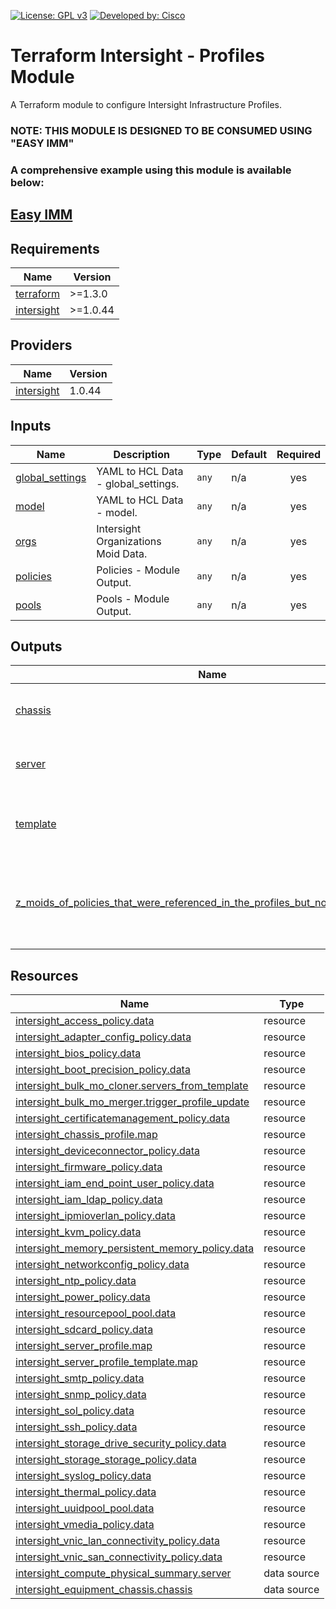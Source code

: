 <!-- BEGIN_TF_DOCS -->
[![License: GPL v3](https://img.shields.io/badge/License-GPLv3-blue.svg)](https://www.gnu.org/licenses/gpl-3.0)
[![Developed by: Cisco](https://img.shields.io/badge/Developed%20by-Cisco-blue)](https://developer.cisco.com)

# Terraform Intersight - Profiles Module

A Terraform module to configure Intersight Infrastructure Profiles.

### NOTE: THIS MODULE IS DESIGNED TO BE CONSUMED USING "EASY IMM"

### A comprehensive example using this module is available below:

## [Easy IMM](https://github.com/terraform-cisco-modules/easy-imm)

## Requirements

| Name | Version |
|------|---------|
| <a name="requirement_terraform"></a> [terraform](#requirement\_terraform) | >=1.3.0 |
| <a name="requirement_intersight"></a> [intersight](#requirement\_intersight) | >=1.0.44 |
## Providers

| Name | Version |
|------|---------|
| <a name="provider_intersight"></a> [intersight](#provider\_intersight) | 1.0.44 |
## Inputs

| Name | Description | Type | Default | Required |
|------|-------------|------|---------|:--------:|
| <a name="input_global_settings"></a> [global\_settings](#input\_global\_settings) | YAML to HCL Data - global\_settings. | `any` | n/a | yes |
| <a name="input_model"></a> [model](#input\_model) | YAML to HCL Data - model. | `any` | n/a | yes |
| <a name="input_orgs"></a> [orgs](#input\_orgs) | Intersight Organizations Moid Data. | `any` | n/a | yes |
| <a name="input_policies"></a> [policies](#input\_policies) | Policies - Module Output. | `any` | n/a | yes |
| <a name="input_pools"></a> [pools](#input\_pools) | Pools - Module Output. | `any` | n/a | yes |
## Outputs

| Name | Description |
|------|-------------|
| <a name="output_chassis"></a> [chassis](#output\_chassis) | Moid and Policies for the Chassis Profiles. |
| <a name="output_server"></a> [server](#output\_server) | Moid and Policies for the Server Profiles. |
| <a name="output_template"></a> [template](#output\_template) | Moid and Policies for the Server Profile Templates. |
| <a name="output_z_moids_of_policies_that_were_referenced_in_the_profiles_but_not_already_created"></a> [z\_moids\_of\_policies\_that\_were\_referenced\_in\_the\_profiles\_but\_not\_already\_created](#output\_z\_moids\_of\_policies\_that\_were\_referenced\_in\_the\_profiles\_but\_not\_already\_created) | moids of Pools that were referenced in server profiles but not defined |
## Resources

| Name | Type |
|------|------|
| [intersight_access_policy.data](https://registry.terraform.io/providers/CiscoDevNet/intersight/latest/docs/resources/access_policy) | resource |
| [intersight_adapter_config_policy.data](https://registry.terraform.io/providers/CiscoDevNet/intersight/latest/docs/resources/adapter_config_policy) | resource |
| [intersight_bios_policy.data](https://registry.terraform.io/providers/CiscoDevNet/intersight/latest/docs/resources/bios_policy) | resource |
| [intersight_boot_precision_policy.data](https://registry.terraform.io/providers/CiscoDevNet/intersight/latest/docs/resources/boot_precision_policy) | resource |
| [intersight_bulk_mo_cloner.servers_from_template](https://registry.terraform.io/providers/CiscoDevNet/intersight/latest/docs/resources/bulk_mo_cloner) | resource |
| [intersight_bulk_mo_merger.trigger_profile_update](https://registry.terraform.io/providers/CiscoDevNet/intersight/latest/docs/resources/bulk_mo_merger) | resource |
| [intersight_certificatemanagement_policy.data](https://registry.terraform.io/providers/CiscoDevNet/intersight/latest/docs/resources/certificatemanagement_policy) | resource |
| [intersight_chassis_profile.map](https://registry.terraform.io/providers/CiscoDevNet/intersight/latest/docs/resources/chassis_profile) | resource |
| [intersight_deviceconnector_policy.data](https://registry.terraform.io/providers/CiscoDevNet/intersight/latest/docs/resources/deviceconnector_policy) | resource |
| [intersight_firmware_policy.data](https://registry.terraform.io/providers/CiscoDevNet/intersight/latest/docs/resources/firmware_policy) | resource |
| [intersight_iam_end_point_user_policy.data](https://registry.terraform.io/providers/CiscoDevNet/intersight/latest/docs/resources/iam_end_point_user_policy) | resource |
| [intersight_iam_ldap_policy.data](https://registry.terraform.io/providers/CiscoDevNet/intersight/latest/docs/resources/iam_ldap_policy) | resource |
| [intersight_ipmioverlan_policy.data](https://registry.terraform.io/providers/CiscoDevNet/intersight/latest/docs/resources/ipmioverlan_policy) | resource |
| [intersight_kvm_policy.data](https://registry.terraform.io/providers/CiscoDevNet/intersight/latest/docs/resources/kvm_policy) | resource |
| [intersight_memory_persistent_memory_policy.data](https://registry.terraform.io/providers/CiscoDevNet/intersight/latest/docs/resources/memory_persistent_memory_policy) | resource |
| [intersight_networkconfig_policy.data](https://registry.terraform.io/providers/CiscoDevNet/intersight/latest/docs/resources/networkconfig_policy) | resource |
| [intersight_ntp_policy.data](https://registry.terraform.io/providers/CiscoDevNet/intersight/latest/docs/resources/ntp_policy) | resource |
| [intersight_power_policy.data](https://registry.terraform.io/providers/CiscoDevNet/intersight/latest/docs/resources/power_policy) | resource |
| [intersight_resourcepool_pool.data](https://registry.terraform.io/providers/CiscoDevNet/intersight/latest/docs/resources/resourcepool_pool) | resource |
| [intersight_sdcard_policy.data](https://registry.terraform.io/providers/CiscoDevNet/intersight/latest/docs/resources/sdcard_policy) | resource |
| [intersight_server_profile.map](https://registry.terraform.io/providers/CiscoDevNet/intersight/latest/docs/resources/server_profile) | resource |
| [intersight_server_profile_template.map](https://registry.terraform.io/providers/CiscoDevNet/intersight/latest/docs/resources/server_profile_template) | resource |
| [intersight_smtp_policy.data](https://registry.terraform.io/providers/CiscoDevNet/intersight/latest/docs/resources/smtp_policy) | resource |
| [intersight_snmp_policy.data](https://registry.terraform.io/providers/CiscoDevNet/intersight/latest/docs/resources/snmp_policy) | resource |
| [intersight_sol_policy.data](https://registry.terraform.io/providers/CiscoDevNet/intersight/latest/docs/resources/sol_policy) | resource |
| [intersight_ssh_policy.data](https://registry.terraform.io/providers/CiscoDevNet/intersight/latest/docs/resources/ssh_policy) | resource |
| [intersight_storage_drive_security_policy.data](https://registry.terraform.io/providers/CiscoDevNet/intersight/latest/docs/resources/storage_drive_security_policy) | resource |
| [intersight_storage_storage_policy.data](https://registry.terraform.io/providers/CiscoDevNet/intersight/latest/docs/resources/storage_storage_policy) | resource |
| [intersight_syslog_policy.data](https://registry.terraform.io/providers/CiscoDevNet/intersight/latest/docs/resources/syslog_policy) | resource |
| [intersight_thermal_policy.data](https://registry.terraform.io/providers/CiscoDevNet/intersight/latest/docs/resources/thermal_policy) | resource |
| [intersight_uuidpool_pool.data](https://registry.terraform.io/providers/CiscoDevNet/intersight/latest/docs/resources/uuidpool_pool) | resource |
| [intersight_vmedia_policy.data](https://registry.terraform.io/providers/CiscoDevNet/intersight/latest/docs/resources/vmedia_policy) | resource |
| [intersight_vnic_lan_connectivity_policy.data](https://registry.terraform.io/providers/CiscoDevNet/intersight/latest/docs/resources/vnic_lan_connectivity_policy) | resource |
| [intersight_vnic_san_connectivity_policy.data](https://registry.terraform.io/providers/CiscoDevNet/intersight/latest/docs/resources/vnic_san_connectivity_policy) | resource |
| [intersight_compute_physical_summary.server](https://registry.terraform.io/providers/CiscoDevNet/intersight/latest/docs/data-sources/compute_physical_summary) | data source |
| [intersight_equipment_chassis.chassis](https://registry.terraform.io/providers/CiscoDevNet/intersight/latest/docs/data-sources/equipment_chassis) | data source |
<!-- END_TF_DOCS -->